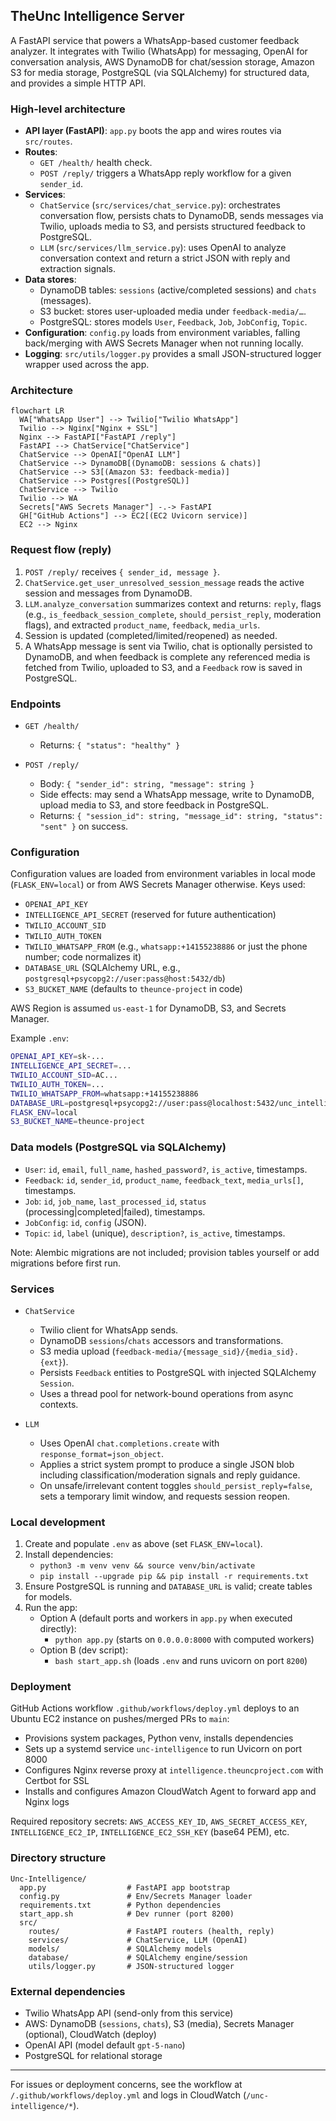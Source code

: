 ## TheUnc Intelligence Server

A FastAPI service that powers a WhatsApp-based customer feedback analyzer. It integrates with Twilio (WhatsApp) for messaging, OpenAI for conversation analysis, AWS DynamoDB for chat/session storage, Amazon S3 for media storage, PostgreSQL (via SQLAlchemy) for structured data, and provides a simple HTTP API.

### High-level architecture
- **API layer (FastAPI)**: `app.py` boots the app and wires routes via `src/routes`.
- **Routes**:
  - `GET /health/` health check.
  - `POST /reply/` triggers a WhatsApp reply workflow for a given `sender_id`.
- **Services**:
  - `ChatService` (`src/services/chat_service.py`): orchestrates conversation flow, persists chats to DynamoDB, sends messages via Twilio, uploads media to S3, and persists structured feedback to PostgreSQL.
  - `LLM` (`src/services/llm_service.py`): uses OpenAI to analyze conversation context and return a strict JSON with reply and extraction signals.
- **Data stores**:
  - DynamoDB tables: `sessions` (active/completed sessions) and `chats` (messages).
  - S3 bucket: stores user-uploaded media under `feedback-media/…`.
  - PostgreSQL: stores models `User`, `Feedback`, `Job`, `JobConfig`, `Topic`.
- **Configuration**: `config.py` loads from environment variables, falling back/merging with AWS Secrets Manager when not running locally.
- **Logging**: `src/utils/logger.py` provides a small JSON-structured logger wrapper used across the app.

### Architecture

```mermaid
flowchart LR
  WA["WhatsApp User"] --> Twilio["Twilio WhatsApp"]
  Twilio --> Nginx["Nginx + SSL"]
  Nginx --> FastAPI["FastAPI /reply"]
  FastAPI --> ChatService["ChatService"]
  ChatService --> OpenAI["OpenAI LLM"]
  ChatService --> DynamoDB[(DynamoDB: sessions & chats)]
  ChatService --> S3[(Amazon S3: feedback-media)]
  ChatService --> Postgres[(PostgreSQL)]
  ChatService --> Twilio
  Twilio --> WA
  Secrets["AWS Secrets Manager"] -.-> FastAPI
  GH["GitHub Actions"] --> EC2[(EC2 Uvicorn service)]
  EC2 --> Nginx
```

### Request flow (reply)
1. `POST /reply/` receives `{ sender_id, message }`.
2. `ChatService.get_user_unresolved_session_message` reads the active session and messages from DynamoDB.
3. `LLM.analyze_conversation` summarizes context and returns: `reply`, flags (e.g., `is_feedback_session_complete`, `should_persist_reply`, moderation flags), and extracted `product_name`, `feedback`, `media_urls`.
4. Session is updated (completed/limited/reopened) as needed.
5. A WhatsApp message is sent via Twilio, chat is optionally persisted to DynamoDB, and when feedback is complete any referenced media is fetched from Twilio, uploaded to S3, and a `Feedback` row is saved in PostgreSQL.

### Endpoints
- `GET /health/`
  - Returns: `{ "status": "healthy" }`

- `POST /reply/`
  - Body: `{ "sender_id": string, "message": string }`
  - Side effects: may send a WhatsApp message, write to DynamoDB, upload media to S3, and store feedback in PostgreSQL.
  - Returns: `{ "session_id": string, "message_id": string, "status": "sent" }` on success.

### Configuration
Configuration values are loaded from environment variables in local mode (`FLASK_ENV=local`) or from AWS Secrets Manager otherwise. Keys used:
- `OPENAI_API_KEY`
- `INTELLIGENCE_API_SECRET` (reserved for future authentication)
- `TWILIO_ACCOUNT_SID`
- `TWILIO_AUTH_TOKEN`
- `TWILIO_WHATSAPP_FROM` (e.g., `whatsapp:+14155238886` or just the phone number; code normalizes it)
- `DATABASE_URL` (SQLAlchemy URL, e.g., `postgresql+psycopg2://user:pass@host:5432/db`)
- `S3_BUCKET_NAME` (defaults to `theunce-project` in code)

AWS Region is assumed `us-east-1` for DynamoDB, S3, and Secrets Manager.

Example `.env`:
```bash
OPENAI_API_KEY=sk-...
INTELLIGENCE_API_SECRET=...
TWILIO_ACCOUNT_SID=AC...
TWILIO_AUTH_TOKEN=...
TWILIO_WHATSAPP_FROM=whatsapp:+14155238886
DATABASE_URL=postgresql+psycopg2://user:pass@localhost:5432/unc_intelligence
FLASK_ENV=local
S3_BUCKET_NAME=theunce-project
```

### Data models (PostgreSQL via SQLAlchemy)
- `User`: `id`, `email`, `full_name`, `hashed_password?`, `is_active`, timestamps.
- `Feedback`: `id`, `sender_id`, `product_name`, `feedback_text`, `media_urls[]`, timestamps.
- `Job`: `id`, `job_name`, `last_processed_id`, `status` (processing|completed|failed), timestamps.
- `JobConfig`: `id`, `config` (JSON).
- `Topic`: `id`, `label` (unique), `description?`, `is_active`, timestamps.

Note: Alembic migrations are not included; provision tables yourself or add migrations before first run.

### Services
- `ChatService`
  - Twilio client for WhatsApp sends.
  - DynamoDB `sessions`/`chats` accessors and transformations.
  - S3 media upload (`feedback-media/{message_sid}/{media_sid}.{ext}`).
  - Persists `Feedback` entities to PostgreSQL with injected SQLAlchemy `Session`.
  - Uses a thread pool for network-bound operations from async contexts.

- `LLM`
  - Uses OpenAI `chat.completions.create` with `response_format=json_object`.
  - Applies a strict system prompt to produce a single JSON blob including classification/moderation signals and reply guidance.
  - On unsafe/irrelevant content toggles `should_persist_reply=false`, sets a temporary limit window, and requests session reopen.

### Local development
1. Create and populate `.env` as above (set `FLASK_ENV=local`).
2. Install dependencies:
   - `python3 -m venv venv && source venv/bin/activate`
   - `pip install --upgrade pip && pip install -r requirements.txt`
3. Ensure PostgreSQL is running and `DATABASE_URL` is valid; create tables for models.
4. Run the app:
   - Option A (default ports and workers in `app.py` when executed directly):
     - `python app.py` (starts on `0.0.0.0:8000` with computed workers)
   - Option B (dev script):
     - `bash start_app.sh` (loads `.env` and runs uvicorn on port `8200`)

### Deployment
GitHub Actions workflow `.github/workflows/deploy.yml` deploys to an Ubuntu EC2 instance on pushes/merged PRs to `main`:
- Provisions system packages, Python venv, installs dependencies
- Sets up a systemd service `unc-intelligence` to run Uvicorn on port 8000
- Configures Nginx reverse proxy at `intelligence.theuncproject.com` with Certbot for SSL
- Installs and configures Amazon CloudWatch Agent to forward app and Nginx logs

Required repository secrets: `AWS_ACCESS_KEY_ID`, `AWS_SECRET_ACCESS_KEY`, `INTELLIGENCE_EC2_IP`, `INTELLIGENCE_EC2_SSH_KEY` (base64 PEM), etc.

### Directory structure
```
Unc-Intelligence/
  app.py                  # FastAPI app bootstrap
  config.py               # Env/Secrets Manager loader
  requirements.txt        # Python dependencies
  start_app.sh            # Dev runner (port 8200)
  src/
    routes/               # FastAPI routers (health, reply)
    services/             # ChatService, LLM (OpenAI)
    models/               # SQLAlchemy models
    database/             # SQLAlchemy engine/session
    utils/logger.py       # JSON-structured logger
```

### External dependencies
- Twilio WhatsApp API (send-only from this service)
- AWS: DynamoDB (`sessions`, `chats`), S3 (media), Secrets Manager (optional), CloudWatch (deploy)
- OpenAI API (model default `gpt-5-nano`)
- PostgreSQL for relational storage


---

For issues or deployment concerns, see the workflow at `/.github/workflows/deploy.yml` and logs in CloudWatch (`/unc-intelligence/*`).
